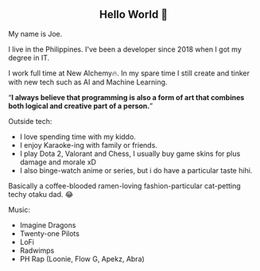 <h2 align="center">Hello World 👋</h2>

<p>My name is Joe. </p>

<p> I live in the Philippines. I've been a developer since 2018 when I got my degree in IT.</p>

<p>I work full time at New Alchemy🔥. In my spare time I still create and tinker with new tech such as AI and Machine Learning.</p>

<q><b>I always believe that programming is also a form of art that combines both logical and creative part of a person.</b></q>

<p>Outside tech:</p>
<ul>
  <li>I love spending time with my kiddo.</li>
  <li>I enjoy Karaoke-ing with family or friends.</li>
  <li>I play Dota 2, Valorant and Chess, I usually buy game skins for plus damage and morale xD </li>
  <li>I also binge-watch anime or series, but i do have a particular taste hihi.</li>
</ul>
  
<p>Basically a coffee-blooded ramen-loving fashion-particular cat-petting techy otaku dad. 😂</p>

<p>Music:</p>
<ul>
  <li>Imagine Dragons</li>
  <li>Twenty-one Pilots</li>
  <li>LoFi</li>
  <li>Radwimps</li>
  <li>PH Rap (Loonie, Flow G, Apekz, Abra) </li>
</ul>

